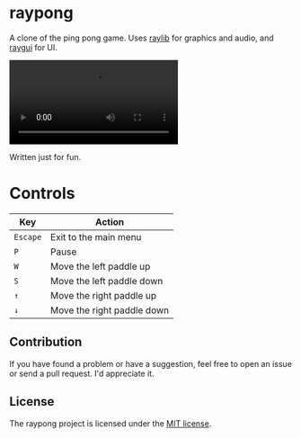# raypong
A clone of the ping pong game. Uses [raylib](https://www.raylib.com/) for graphics and audio, and
[raygui](https://github.com/raysan5/raygui) for UI.

![Demonstration](demo.mp4)

Written just for fun.

# Controls
| Key                  | Action                    |
|----------------------|---------------------------|
| `Escape`             | Exit to the main menu     |
| `P`                  | Pause                     |
| `W`                  | Move the left paddle up   |
| `S`                  | Move the left paddle down |
| `↑`                  | Move the right paddle up   |
| `↓`                  | Move the right paddle down |

## Contribution
If you have found a problem or have a suggestion, feel free to open an issue or send a pull request.
I'd appreciate it.

## License
The raypong project is licensed under the [MIT license](LICENSE.md).
